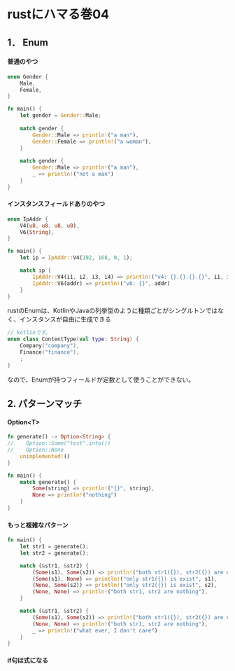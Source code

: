 # rustにハマる巻04

## 1． Enum

#### 普通のやつ
  
```rust
enum Gender {
    Male,
    Female,
}

fn main() {
    let gender = Gender::Male;
    
    match gender {
        Gender::Male => println!("a man"),
        Gender::Female => println!("a woman"),
    }
    
    match gender {
        Gender::Male => println!("a man"),
        _ => println!("not a man")
    }
}
```

#### インスタンスフィールドありのやつ

```rust
enum IpAddr {
    V4(u8, u8, u8, u8),
    V6(String),
}

fn main() {
    let ip = IpAddr::V4(192, 168, 0, 1);

    match ip {
        IpAddr::V4(i1, i2, i3, i4) => println!("v4: {}.{}.{}.{}", i1, i2, i3, i4),
        IpAddr::V6(addr) => println!("v6: {}", addr)
    }
}
```

rustのEnumは、KotlinやJavaの列挙型のように種類ごとがシングルトンではなく、インスタンスが自由に生成できる

```kotlin
// kotlinです。
enum class ContentType(val type: String) {
    Company("company"),
    Finance("finance"),
    ;
}
```

なので、Enumが持つフィールドが定数として使うことができない。

## 2. パターンマッチ

#### Option\<T>

```rust
fn generate() -> Option<String> {
//    Option::Some("test".into())
//    Option::None
    unimplemented!()
}

fn main() {
    match generate() {
        Some(string) => println!("{}", string),
        None => println!("nothing")
    }
}
```

#### もっと複雑なパターン

```rust
fn main() {
    let str1 = generate();
    let str2 = generate();

    match (&str1, &str2) {
        (Some(s1), Some(s2)) => println!("both str1({}), str2({}) are exist", s1, s2),
        (Some(s1), None) => println!("only str1({}) is exist", s1),
        (None, Some(s2)) => println!("only str2({}) is exist", s2),
        (None, None) => println!("both str1, str2 are nothing"),
    }

    match (&str1, &str2) {
        (Some(s1), Some(s2)) => println!("both str1({}), str2({}) are exist", s1, s2),
        (None, None) => println!("both str1, str2 are nothing"),
        _ => println!("what ever, I don't care")
    }
}
```

#### if句は式になる
